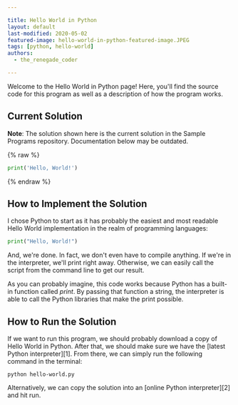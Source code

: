 ```yaml
---

title: Hello World in Python
layout: default
last-modified: 2020-05-02
featured-image: hello-world-in-python-featured-image.JPEG
tags: [python, hello-world]
authors:
  - the_renegade_coder

---
```


Welcome to the Hello World in Python page! Here, you'll find the source code for this program as well as a description of how the program works.

## Current Solution

**Note**: The solution shown here is the current solution in the Sample Programs repository. Documentation below may be outdated.

{% raw %}

```python
print('Hello, World!')
```

{% endraw %}

## How to Implement the Solution

I chose Python to start as it has probably the easiest and most readable 
Hello World implementation in the realm of programming languages:

```python
print("Hello, World!")
```
And, we're done. In fact, we don't even have to compile anything. If we're in 
the interpreter, we'll print right away. Otherwise, we can easily call the 
script from the command line to get our result.

As you can probably imagine, this code works because Python has a built-in 
function called *print*. By passing that function a string, the interpreter 
is able to call the Python libraries that make the print possible.


## How to Run the Solution

If we want to run this program, we should probably download a copy of 
Hello World in Python. After that, we should make sure we have the 
[latest Python interpreter][1]. From there, we can simply run the following 
command in the terminal:

```console
python hello-world.py
```

Alternatively, we can copy the solution into an [online Python interpreter][2] 
and hit run.
